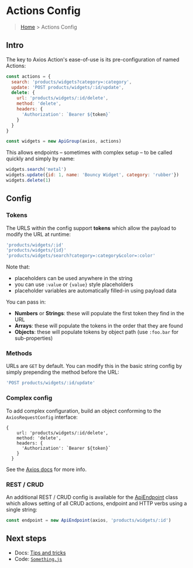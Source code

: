 # Actions Config

> [Home](README.md) &gt; Actions Config

## Intro

The key to Axios Action's ease-of-use is its pre-configuration of named Actions:

```js
const actions = {
  search: 'products/widgets?category=:category',
  update: 'POST products/widgets/:id/update',
  delete: {
    url: 'products/widgets/:id/delete',
    method: 'delete',
    headers: {
      'Authorization': `Bearer ${token}`
    }
  }
}
```
```js
const widgets = new ApiGroup(axios, actions)
```

This allows endpoints – sometimes with complex setup – to be called quickly and simply by name:

```js
widgets.search('metal')
widgets.update({id: 1, name: 'Bouncy Widget', category: 'rubber'})
widgets.delete(1)
```

## Config

### Tokens

The URLS within the config support **tokens** which allow the payload to modify the URL at runtime:

```js
'products/widgets/:id'
'products/widgets/{id}'
'products/widgets/search?category=:category&color=:color'
```

Note that:

- placeholders can be used anywhere in the string
- you can use `:value` or `{value}` style placeholders
- placeholder variables are automatically filled-in using payload data

You can pass in:

- **Numbers** or **Strings**: these will populate the first token they find in the URL
- **Arrays**: these will populate the tokens in the order that they are found
- **Objects**: these will populate tokens by object path (use `:foo.bar` for sub-properties)


### Methods

URLs are `GET` by default. You can modify this in the basic string config by simply prepending the method before the URL:

```js
'POST products/widgets/:id/update'
```

### Complex config

To add complex configuration, build an object conforming to the `AxiosRequestConfig` interface:

```
{
    url: 'products/widgets/:id/delete',
    method: 'delete',
    headers: {
      'Authorization': `Bearer ${token}`
    }
  }
```

See the [Axios docs](https://github.com/axios/axios#request-config) for more info.

### REST / CRUD

An additional REST / CRUD config is available for the [ApiEndpoint](classes/ApiEndpoint.md) class which allows setting of all CRUD actions, endpoint and HTTP verbs using a single string:


```js
const endpoint = new ApiEndpoint(axios, 'products/widgets/:id')
```


## Next steps 

- Docs: [Tips and tricks](tips.md)
- Code: [`Something.js`](src/classes/Something.js)
